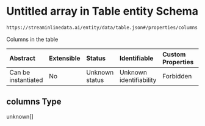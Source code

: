 # Untitled array in Table entity Schema

```txt
https://streaminlinedata.ai/entity/data/table.json#/properties/columns
```

Columns in the table

| Abstract            | Extensible | Status         | Identifiable            | Custom Properties | Additional Properties | Access Restrictions | Defined In                                                                 |
| :------------------ | :--------- | :------------- | :---------------------- | :---------------- | :-------------------- | :------------------ | :------------------------------------------------------------------------- |
| Can be instantiated | No         | Unknown status | Unknown identifiability | Forbidden         | Allowed               | none                | [table.json*](../out/schema/entity/data/table.json "open original schema") |

## columns Type

unknown\[]
